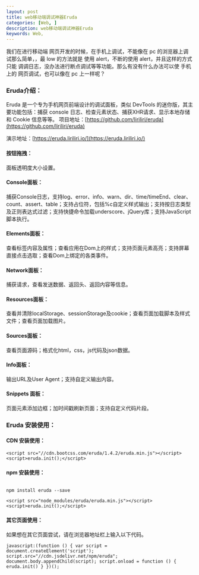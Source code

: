 ```yaml
---
layout: post
title: web移动端调试神器Eruda
categories: [Web, ]
description: web移动端调试神器Eruda
keywords: Web, 
---
```


我们在进行移动端 网页开发的时候，在手机上调试，不能像在 pc 的浏览器上调试那么简单，，最 low 的方法就是 使用 alert，不断的使用 alert，并且这样的方式只能 调调日志，没办法进行断点调试等等功能。那么有没有什么办法可以使 手机上的 网页调试，也可以像在 pc 上一样呢？


### Eruda介绍：

Eruda 是一个专为手机网页前端设计的调试面板，类似 DevTools 的迷你版，其主要功能包括：捕获 console 日志、检查元素状态、捕获XHR请求、显示本地存储和 Cookie 信息等等。
项目地址：[https://github.com/liriliri/eruda](https://github.com/liriliri/eruda)

演示地址：[https://eruda.liriliri.io/](https://eruda.liriliri.io/)

#### 按钮拖拽：
面板透明度大小设置。

#### Console面板：

捕获Console日志，支持log、error、info、warn、dir、time/timeEnd、clear、count、assert、table；支持占位符，包括%c自定义样式输出；支持按日志类型及正则表达式过滤；支持快捷命令加载underscore、jQuery库；支持JavaScript脚本执行。

#### Elements面板：

查看标签内容及属性；查看应用在Dom上的样式；支持页面元素高亮；支持屏幕直接点击选取；查看Dom上绑定的各类事件。

#### Network面板：

捕获请求，查看发送数据、返回头、返回内容等信息。

#### Resources面板：

查看并清除localStorage、sessionStorage及cookie；查看页面加载脚本及样式文件；查看页面加载图片。

#### Sources面板：

查看页面源码；格式化html，css，js代码及json数据。

#### Info面板：

输出URL及User Agent；支持自定义输出内容。

#### Snippets 面板：

页面元素添加边框；加时间戳刷新页面；支持自定义代码片段。

### Eruda 安装使用：

#### CDN 安装使用：

```
<script src="//cdn.bootcss.com/eruda/1.4.2/eruda.min.js"></script>
<script>eruda.init();</script>
```

#### npm 安装使用：

```

npm install eruda --save
```

```
<script src="node_modules/eruda/eruda.min.js"></script>
<script>eruda.init();</script>

```
#### 其它页面使用：

如果想在其它页面尝试，请在浏览器地址栏上输入以下代码。

```
javascript:(function () { var script = document.createElement('script'); script.src="//cdn.jsdelivr.net/npm/eruda"; document.body.appendChild(script); script.onload = function () { eruda.init() } })();

```

